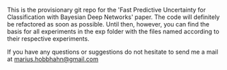 This is the provisionary git repo for the 'Fast Predictive Uncertainty for Classification with Bayesian Deep Networks' paper. 
The code will definitely be refactored as soon as possible. Until then, however, you can find the basis for all experiments in the exp folder with the files named according to their respective experiments. 

If you have any questions or suggestions do not hesitate to send me a mail at marius.hobbhahn@gmail.com
